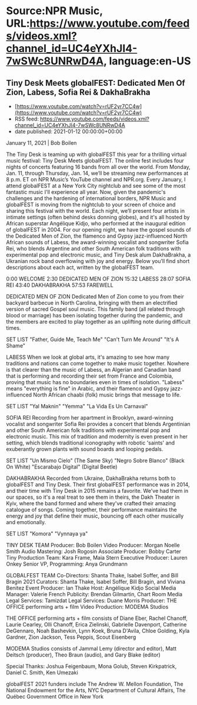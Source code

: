 # Source:NPR Music, URL:https://www.youtube.com/feeds/videos.xml?channel_id=UC4eYXhJI4-7wSWc8UNRwD4A, language:en-US

## Tiny Desk Meets globalFEST: Dedicated Men Of Zion, Labess, Sofia Rei & DakhaBrakha
 - [https://www.youtube.com/watch?v=rUF2yr7CC4w](https://www.youtube.com/watch?v=rUF2yr7CC4w)
 - RSS feed: https://www.youtube.com/feeds/videos.xml?channel_id=UC4eYXhJI4-7wSWc8UNRwD4A
 - date published: 2021-01-12 00:00:00+00:00

January 11, 2021 | Bob Boilen

The Tiny Desk is teaming up with globalFEST this year for a thrilling virtual music festival: Tiny Desk Meets globalFEST. The online fest includes four nights of concerts featuring 16 bands from all over the world. From Monday, Jan. 11, through Thursday, Jan. 14, we’ll be streaming new performances at 8 p.m. ET on NPR Music’s YouTube channel and NPR.org.
Every January, I attend globalFEST at a New York City nightclub and see some of the most fantastic music I'll experience all year. Now, given the pandemic's challenges and the hardening of international borders, NPR Music and globalFEST is moving from the nightclub to your screen of choice and sharing this festival with the world. Each night, we’ll present four artists in intimate settings (often behind desks donning globes), and it's all hosted by African superstar Angélique Kidjo, who performed at the inaugural edition of globalFEST in 2004.
For our opening night, we have the gospel sounds of the Dedicated Men of Zion, the flamenco and Gypsy jazz-influenced North African sounds of Labess, the award-winning vocalist and songwriter Sofia Rei, who blends Argentine and other South American folk traditions with experimental pop and electronic music, and Tiny Desk alum DakhaBrakha, a Ukranian rock band overflowing with joy and energy. Below you’ll find short descriptions about each act, written by the globalFEST team.

0:00 WELCOME
2:30 DEDICATED MEN OF ZION
15:32 LABESS
28:07 SOFIA REI
43:40 DAKHABRAKHA
57:53 FAREWELL 

DEDICATED MEN OF ZION
Dedicated Men of Zion come to you from their backyard barbecue in North Carolina, bringing with them an electrified version of sacred Gospel soul music. This family band (all related through blood or marriage) has been isolating together during the pandemic, and the members are excited to play together as an uplifting note during difficult times.

SET LIST
"Father, Guide Me, Teach Me"
"Can't Turn Me Around"
"It's A Shame"

LABESS
When we look at global arts, it's amazing to see how many traditions and nations can come together to make music together. Nowhere is that clearer than the music of Labess, an Algerian and Canadian band that is performing and recording their set from France and Colombia, proving that music has no boundaries even in times of isolation.
"Labess" means "everything is fine" in Arabic, and their flamenco and Gypsy jazz-influenced North African chaabi (folk) music brings that message to life. 

SET LIST
"Yal Maknin"
"Yemma"
"La Vida Es Un Carnaval"

SOFIA REI
Recording from her apartment in Brooklyn, award-winning vocalist and songwriter Sofia Rei provides a concert that blends Argentinian and other South American folk traditions with experimental pop and electronic music. This mix of tradition and modernity is even present in her setting, which blends traditional iconography with robotic 'saints' and exuberantly grown plants with sound boards and looping pedals.

SET LIST
"Un Mismo Cielo" (The Same Sky)
"Negro Sobre Blanco" (Black On White)
"Escarabajo Digital" (Digital Beetle)

DAKHABRAKHA
Recorded from Ukraine, DakhaBrakha returns both to globalFEST and Tiny Desk. Their first globalFEST performance was in 2014, and their time with Tiny Desk in 2015 remains a favorite. We've had them in our spaces, so it's a real treat to see them in theirs, the Dakh Theater in Kyiv, where the band formed and where they've crafted their amazing catalogue of songs. Coming together, their performance maintains the energy and joy that define their music, bouncing off each other musically and emotionally.

SET LIST
"Komora"
"Vynnaya ya"


TINY DESK TEAM
Producer: Bob Boilen
Video Producer: Morgan Noelle Smith
Audio Mastering: Josh Rogosin
Associate Producer: Bobby Carter
Tiny Production Team: Kara Frame, Maia Stern
Executive Producer: Lauren Onkey
Senior VP, Programming: Anya Grundmann

GLOBALFEST TEAM
Co-Directors: Shanta Thake, Isabel Soffer, and Bill Bragin
2021 Curators: Shanta Thake, Isabel Soffer, Bill Bragin, and Viviana Benitez
Event Producer: Ian Thake
Host: Angélique Kidjo
Social Media Manager: Valerie French
Publicity: Brendan Gilmartin, Chart Room Media
Legal Services: Tamizdat
Legal Services: Duane Morris
Producer: THE OFFICE performing arts + film
Video Production: MODEMA Studios

THE OFFICE performing arts + film consists of Diane Eber, Rachel Chanoff, Laurie Cearley, Olli Chanoff, Erica Zielinski, Gabrielle Davenport, Catherine DeGennaro, Noah Bashevkin, Lynn Koek, Bruna D'Avila, Chloe Golding, Kyla Gardner, Zion Jackson, Tess Peppis, Scout Eisenberg

MODEMA Studios consists of Jammal Lemy (director and editor), Matt Deitsch (producer), Theo Braun (audio), and Gary Blake (editor)

Special Thanks: Joshua Feigenbaum, Mona Golub, Steven Kirkpatrick, Daniel C. Smith, Ken Umezaki

globalFEST 2021 funders include The Andrew W. Mellon Foundation, The National Endowment for the Arts, NYC Department of Cultural Affairs, The Québec Government Office in New York

